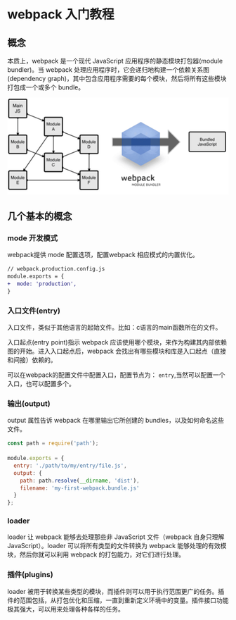 # webpack 入门教程

## 概念

本质上，webpack 是一个现代 JavaScript 应用程序的静态模块打包器(module bundler)。当 webpack 处理应用程序时，它会递归地构建一个依赖关系图(dependency graph)，其中包含应用程序需要的每个模块，然后将所有这些模块打包成一个或多个 bundle。

![webpack](../images/webpack.png)

## 几个基本的概念

### mode 开发模式

webpack提供 mode 配置选项，配置webpack 相应模式的内置优化。

```diff
// webpack.production.config.js
module.exports = {
+  mode: 'production',
}
```

### 入口文件(entry)

入口文件，类似于其他语言的起始文件。比如：c语言的main函数所在的文件。

入口起点(entry point)指示 webpack 应该使用哪个模块，来作为构建其内部依赖图的开始。进入入口起点后，webpack 会找出有哪些模块和库是入口起点（直接和间接）依赖的。

可以在webpack的配置文件中配置入口，配置节点为： `entry`,当然可以配置一个入口，也可以配置多个。

### 输出(output)

output 属性告诉 webpack 在哪里输出它所创建的 bundles，以及如何命名这些文件。

```js
const path = require('path');

module.exports = {
  entry: './path/to/my/entry/file.js',
  output: {
    path: path.resolve(__dirname, 'dist'),
    filename: 'my-first-webpack.bundle.js'
  }
};
```

### loader

loader 让 webpack 能够去处理那些非 JavaScript 文件（webpack 自身只理解 JavaScript）。loader 可以将所有类型的文件转换为 webpack 能够处理的有效模块，然后你就可以利用 webpack 的打包能力，对它们进行处理。

### 插件(plugins)

loader 被用于转换某些类型的模块，而插件则可以用于执行范围更广的任务。插件的范围包括，从打包优化和压缩，一直到重新定义环境中的变量。插件接口功能极其强大，可以用来处理各种各样的任务。